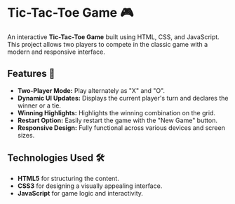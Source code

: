 # Tic-Tac-Toe Game 🎮

An interactive **Tic-Tac-Toe Game** built using HTML, CSS, and JavaScript. This project allows two players to compete in the classic game with a modern and responsive interface.

## Features 🚀
- **Two-Player Mode:** Play alternately as "X" and "O".
- **Dynamic UI Updates:** Displays the current player's turn and declares the winner or a tie.
- **Winning Highlights:** Highlights the winning combination on the grid.
- **Restart Option:** Easily restart the game with the "New Game" button.
- **Responsive Design:** Fully functional across various devices and screen sizes.

## Technologies Used 🛠️
- **HTML5** for structuring the content.
- **CSS3** for designing a visually appealing interface.
- **JavaScript** for game logic and interactivity.




